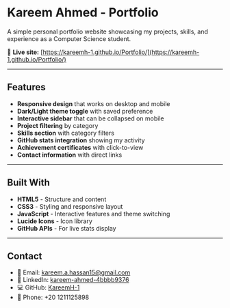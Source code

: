 # Kareem Ahmed - Portfolio

A simple personal portfolio website showcasing my projects, skills, and experience as a Computer Science student.

🔗 **Live site:** [https://kareemh-1.github.io/Portfolio/](https://kareemh-1.github.io/Portfolio/)

---

## Features

- **Responsive design** that works on desktop and mobile
- **Dark/Light theme toggle** with saved preference
- **Interactive sidebar** that can be collapsed on mobile
- **Project filtering** by category
- **Skills section** with category filters
- **GitHub stats integration** showing my activity
- **Achievement certificates** with click-to-view
- **Contact information** with direct links

---

## Built With

- **HTML5** - Structure and content
- **CSS3** - Styling and responsive layout
- **JavaScript** - Interactive features and theme switching
- **Lucide Icons** - Icon library
- **GitHub APIs** - For live stats display

---

## Contact

- 📧 Email: kareem.a.hassan15@gmail.com
- 🔗 LinkedIn: [kareem-ahmed-4bbbb9376](https://www.linkedin.com/in/kareem-ahmed-4bbbb9376/)
- 💻 GitHub: [KareemH-1](https://github.com/KareemH-1)
- 📱 Phone: +20 1211125898

